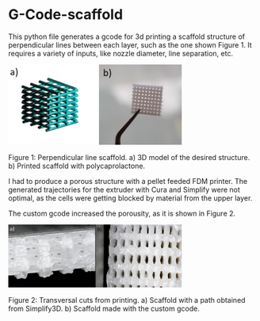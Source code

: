 # G-Code-scaffold

This python file generates a gcode for 3d printing a scaffold structure of perpendicular lines between each layer, such as the one shown Figure 1. It requires a variety of inputs, like nozzle diameter, line separation, etc. 

<img src="/img/scf.png" width="350">

Figure 1: Perpendicular line scaffold. a) 3D model of the desired structure. b) Printed scaffold with polycaprolactone.

I had to produce a porous structure with a pellet feeded FDM printer. The generated trajectories for the extruder with Cura and Simplify were not optimal, as the cells were getting blocked by material from the upper layer.

The custom gcode increased the porousity, as it is shown in Figure 2. 

<img src="/img/cut.png" width="350">

Figure 2: Transversal cuts from printing. a) Scaffold with a path obtained from Simplify3D. b) Scaffold made with the custom gcode.